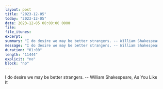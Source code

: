 ```yaml
---
layout: post
title: "2023-12-05"
today: "2023-12-05"
date: 2023-12-05 00:00:00 0000
file:
file_itunes:
excerpt:
summary: "I do desire we may be better strangers. -- William Shakespeare, As You Like It "
message: "I do desire we may be better strangers. -- William Shakespeare, As You Like It "
duration: "01:00"
length: "11444"
explicit: "no"
block: "no"
---
```

I do desire we may be better strangers. -- William Shakespeare, As You Like It 

